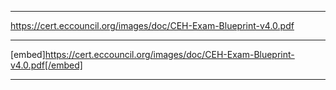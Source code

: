 ***
https://cert.eccouncil.org/images/doc/CEH-Exam-Blueprint-v4.0.pdf
***
[embed]https://cert.eccouncil.org/images/doc/CEH-Exam-Blueprint-v4.0.pdf[/embed]
***
